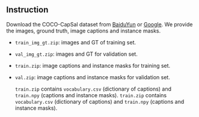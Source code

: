 ## Instruction
Download the COCO-CapSal dataset from [BaiduYun](https://pan.baidu.com/s/1iU8A-RII7rvOG9KHz5Dysg) or [Google](). 
We provide the images, ground truth, image captions and instance masks.
* `train_img_gt.zip`: images and GT of training set.
* `val_img_gt.zip`: images and GT for validation set.
* `train.zip`: image captions and instance masks for training set.
* `val.zip`: image captions and instance masks for validation set.

  `train.zip` contains `vocabulary.csv` (dictionary of captions) and `train.npy` (captions and instance masks). 
  `train.zip` contains `vocabulary.csv` (dictionary of captions) and `train.npy` (captions and instance masks). 
